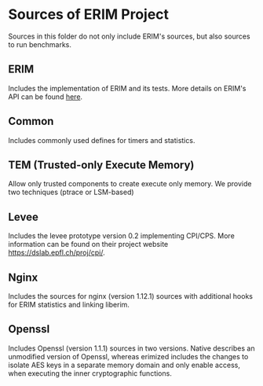 # Sources of ERIM Project

Sources in this folder do not only include ERIM's sources, but also
sources to run benchmarks.

## ERIM

Includes the implementation of ERIM and its tests. More details on
ERIM's API can be found [here](erim/README.md). 

## Common

Includes commonly used defines for timers and statistics.

## TEM (Trusted-only Execute Memory)

Allow only trusted components to create execute only memory. We
provide two techniques (ptrace or LSM-based)

## Levee

Includes the levee prototype version 0.2 implementing CPI/CPS. More
information can be found on their project website
https://dslab.epfl.ch/proj/cpi/.

## Nginx

Includes the sources for nginx (version 1.12.1) sources with additional
hooks for ERIM statistics and linking liberim.

## Openssl

Includes Openssl (version 1.1.1) sources in two versions. Native
describes an unmodified version of Openssl, whereas erimized includes
the changes to isolate AES keys in a separate memory domain and only
enable access, when executing the inner cryptographic functions.
